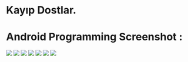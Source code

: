 
# Kayıp Dostlar.


# Android Programming Screenshot :
![](https://github.com/oguzcihan/Kayip_Dostlar/blob/main/Pic/splash.png)
![](https://github.com/oguzcihan/Kayip_Dostlar/blob/main/Pic/home.png)
![](https://github.com/oguzcihan/Kayip_Dostlar/blob/main/Pic/adverts.png)
![](https://github.com/oguzcihan/Kayip_Dostlar/blob/main/Pic/advertdetail.png)
![](https://github.com/oguzcihan/Kayip_Dostlar/blob/main/Pic/advertadd.png)
![](https://github.com/oguzcihan/Kayip_Dostlar/blob/main/Pic/profile.png)
![](https://github.com/oguzcihan/Kayip_Dostlar/blob/main/Pic/settings.png)
